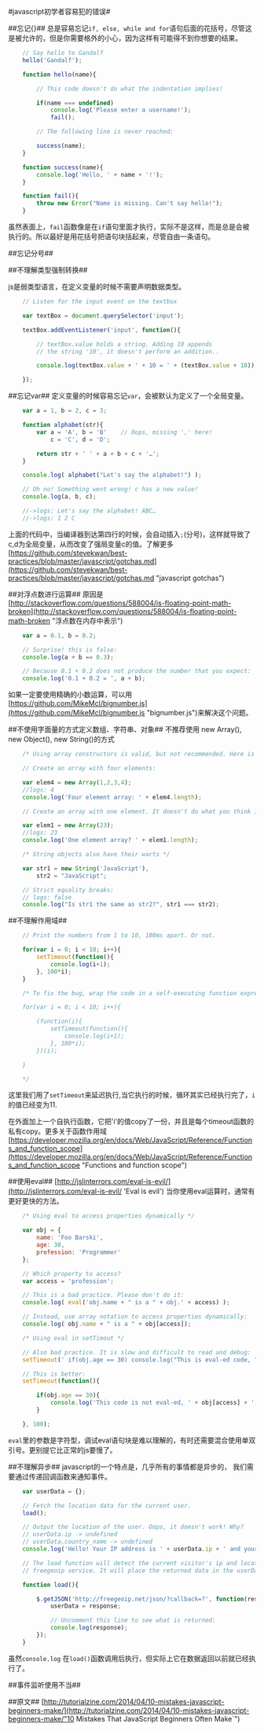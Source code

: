 #javascript初学者容易犯的错误#

##忘记{}##
总是容易忘记`if, else, while and for`语句后面的花括号，尽管这是被允许的，但是你需要格外的小心，因为这样有可能得不到你想要的结果。

```js
    // Say hello to Gandalf
    hello('Gandalf');

    function hello(name){

        // This code doesn't do what the indentation implies!

        if(name === undefined)
            console.log('Please enter a username!');
            fail();

        // The following line is never reached:

        success(name);
    }

    function success(name){
        console.log('Hello, ' + name + '!');
    }

    function fail(){
        throw new Error("Name is missing. Can't say hello!");
    }
```
虽然表面上，`fail`函数像是在`if`语句里面才执行，实际不是这样，而是总是会被执行的。所以最好是用花括号把语句块括起来，尽管自由一条语句。


##忘记分号##



##不理解类型强制转换##

js是弱类型语言，在定义变量的时候不需要声明数据类型。
```js
    // Listen for the input event on the textbox

    var textBox = document.querySelector('input');

    textBox.addEventListener('input', function(){

        // textBox.value holds a string. Adding 10 appends 
        // the string '10', it doesn't perform an addition..

        console.log(textBox.value + ' + 10 = ' + (textBox.value + 10));

    });
```


##忘记var##
定义变量的时候容易忘记`var`，会被默认为定义了一个全局变量。
```js
    var a = 1, b = 2, c = 3;

    function alphabet(str){
        var a = 'A', b = 'B'    // Oops, missing ',' here!
            c = 'C', d = 'D';

        return str + ' ' + a + b + c + '…';
    }

    console.log( alphabet("Let's say the alphabet!") );

    // Oh no! Something went wrong! c has a new value!
    console.log(a, b, c);

    //->logs: Let's say the alphabet! ABC…
    //->logs: 1 2 C
```
上面的代码中，当编译器到达第四行的时候，会自动插入`;`(分号)，这样就导致了c,d为全局变量，从而改变了强局变量c的值。了解更多[https://github.com/stevekwan/best-practices/blob/master/javascript/gotchas.md](https://github.com/stevekwan/best-practices/blob/master/javascript/gotchas.md "javascript gotchas")


##对浮点数进行运算##
原因是[http://stackoverflow.com/questions/588004/is-floating-point-math-broken](http://stackoverflow.com/questions/588004/is-floating-point-math-broken "浮点数在内存中表示")

```js
    var a = 0.1, b = 0.2;

    // Surprise! this is false:
    console.log(a + b == 0.3);

    // Because 0.1 + 0.2 does not produce the number that you expect:
    console.log('0.1 + 0.2 = ', a + b);
```
如果一定要使用精确的小数运算，可以用[https://github.com/MikeMcl/bignumber.js](https://github.com/MikeMcl/bignumber.js "bignumber.js")来解决这个问题。


##不使用字面量的方式定义数组、字符串、对象##
不推荐使用 new Array(), new Object(), new String()的方式

```js
    /* Using array constructors is valid, but not recommended. Here is why. */

    // Create an array with four elements:

    var elem4 = new Array(1,2,3,4);
    //logs: 4
    console.log('Four element array: ' + elem4.length);

    // Create an array with one element. It doesn't do what you think it does:

    var elem1 = new Array(23);
    //logs: 23
    console.log('One element array? ' + elem1.length);

    /* String objects also have their warts */

    var str1 = new String('JavaScript'),
        str2 = "JavaScript";

    // Strict equality breaks:
    // logs: false
    console.log("Is str1 the same as str2?", str1 === str2);
```

##不理解作用域##

```js
    // Print the numbers from 1 to 10, 100ms apart. Or not.

    for(var i = 0; i < 10; i++){
        setTimeout(function(){
            console.log(i+1);
        }, 100*i);
    }

    /* To fix the bug, wrap the code in a self-executing function expression:

    for(var i = 0; i < 10; i++){

        (function(i){
            setTimeout(function(){
                console.log(i+1);
            }, 100*i);
        })(i);

    }               

    */
```
这里我们用了`setTimeout`来延迟执行,当它执行的时候，循环其实已经执行完了，`i`的值已经变为11.

在外面加上一个自执行函数，它把'i'的值copy了一份，并且是每个timeout函数的私有copy。更多关于函数作用域[https://developer.mozilla.org/en/docs/Web/JavaScript/Reference/Functions_and_function_scope](https://developer.mozilla.org/en/docs/Web/JavaScript/Reference/Functions_and_function_scope "Functions and function scope")


##使用eval##
[http://jslinterrors.com/eval-is-evil/](http://jslinterrors.com/eval-is-evil/ 'Eval is evil') 当你使用eval运算时，通常有更好更快的方法。

```js
    /* Using eval to access properties dynamically */

    var obj = {
        name: 'Foo Barski',
        age: 30,
        profession: 'Programmer'
    };

    // Which property to access?
    var access = 'profession';

    // This is a bad practice. Please don't do it:
    console.log( eval('obj.name + " is a " + obj.' + access) );

    // Instead, use array notation to access properties dynamically:
    console.log( obj.name + " is a " + obj[access]);

    /* Using eval in setTimout */

    // Also bad practice. It is slow and difficult to read and debug:
    setTimeout(' if(obj.age == 30) console.log("This is eval-ed code, " + obj[access] + "!");', 100);

    // This is better:
    setTimeout(function(){

        if(obj.age == 30){
            console.log('This code is not eval-ed, ' + obj[access] + '!');
        }

    }, 100);
```
`eval`里的参数是字符型，调试eval语句块是难以理解的，有时还需要混合使用单双引号。更别提它比正常的js要慢了。



##不理解异步##
javascript的一个特点是，几乎所有的事情都是异步的， 我们需要通过传递回调函数来通知事件。

```js
    var userData = {};

    // Fetch the location data for the current user.
    load();

    // Output the location of the user. Oops, it doesn't work! Why?
    // userData.ip -> undefined 
    // userData.country_name -> undefined
    console.log('Hello! Your IP address is ' + userData.ip + ' and your country is ' + userData.country_name);

    // The load function will detect the current visitor's ip and location with ajax, using the
    // freegeoip service. It will place the returned data in the userData variable when it's ready.

    function load(){

        $.getJSON('http://freegeoip.net/json/?callback=?', function(response){
            userData = response;

            // Uncomment this line to see what is returned:
            console.log(response);
        });
    }
```
虽然`console.log` 在`load()`函数调用后执行，但实际上它在数据返回以前就已经执行了。

##事件监听使用不当##



##原文##
[http://tutorialzine.com/2014/04/10-mistakes-javascript-beginners-make/](http://tutorialzine.com/2014/04/10-mistakes-javascript-beginners-make/"10 Mistakes That JavaScript Beginners Often Make`")